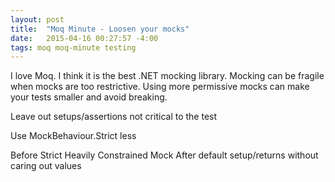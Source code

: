 ```yaml
---
layout: post
title:  "Moq Minute - Loosen your mocks"
date:   2015-04-16 00:27:57 -4:00
tags: moq moq-minute testing
---
```


I love Moq. I think it is the best .NET mocking library. Mocking can be fragile
when mocks are too restrictive. Using more permissive mocks can make your tests
smaller and avoid breaking.

Leave out setups/assertions not critical to the test

Use MockBehaviour.Strict less

Before Strict Heavily Constrained Mock
After default setup/returns without caring out values